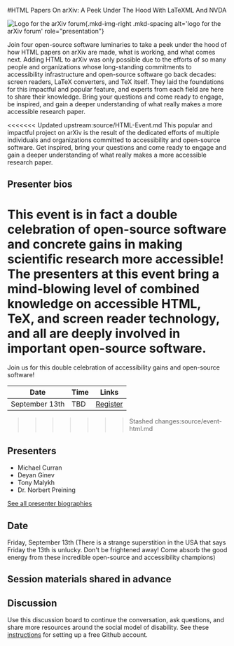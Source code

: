#HTML Papers On arXiv: A Peek Under The Hood With LaTeXML And NVDA

![Logo for the arXiv forum](../../assets/arxiv-forum-logo-full-2024.svg){.mkd-img-right .mkd-spacing alt='logo for the arXiv forum' role="presentation"}

Join four open-source software luminaries to take a peek under the hood of how HTML papers on arXiv are made, what is working, and what comes next. Adding HTML to arXiv was only possible due to the efforts of so many people and organizations whose long-standing commitments to accessibility infrastructure and open-source software go back decades: screen readers, LaTeX converters, and TeX itself. They laid the foundations for this impactful and popular feature, and experts from each field are here to share their knowledge. Bring your questions and come ready to engage, be inspired, and gain a deeper understanding of what really makes a more accessible research paper.

<<<<<<< Updated upstream:source/HTML-Event.md
This popular and impactful project on arXiv is the result of the dedicated efforts of multiple individuals and organizations committed to accessibility and open-source software. Get inspired, bring your questions and come ready to engage and gain a deeper understanding of what really makes a more accessible research paper.

## Presenter bios
This event is in fact a double celebration of open-source software and concrete gains in making scientific research more accessible! The presenters at this event bring a mind-blowing level of combined knowledge on accessible HTML, TeX, and screen reader technology, and all are deeply involved in important open-source software.
=======
Join us for this double celebration of accessibility gains and open-source software!

| Date | Time | Links |
|---|---|---|
| September 13th | TBD |  [Register](https://cornell.ca1.qualtrics.com/jfe/form/SV_eEZ1d27LF2fVM7Y) |
>>>>>>> Stashed changes:source/event-html.md

## Presenters

- Michael Curran
- Deyan Ginev
- Tony Malykh
- Dr. Norbert Preining

[See all presenter biographies](presenters)

## Date
Friday, September 13th
(There is a strange superstition in the USA that says Friday the 13th is unlucky. Don't be frightened away! Come absorb the good energy from these incredible open-source and accessibility champions)


## Session materials shared in advance


## Discussion
Use this discussion board to continue the conversation, ask questions, and share more resources around the social model of disability. See these [instructions](discussion-board.md) for setting up a free Github account.
